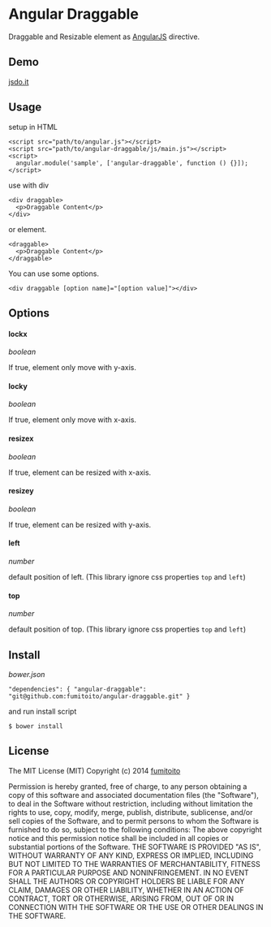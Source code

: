 Angular Draggable
=====

Draggable and Resizable element as [AngularJS](https://angularjs.org/) directive.

## Demo

[jsdo.it](http://jsdo.it/fumito_ito/fhYt)

## Usage

setup in HTML

    <script src="path/to/angular.js"></script>
	<script src="path/to/angular-draggable/js/main.js"></script>
    <script>
      angular.module('sample', ['angular-draggable', function () {}]);
	</script>

use with div

    <div draggable>
	  <p>Draggable Content</p>
	</div>

or element.

    <draggable>
	  <p>Draggable Content</p>
	</draggable>

You can use some options.

    <div draggable [option name]="[option value]"></div>

## Options

#### lockx

*boolean*

If true, element only move with y-axis.

#### locky

*boolean*

If true, element only move with x-axis.

#### resizex

*boolean*

If true, element can be resized with x-axis.

#### resizey

*boolean*

If true, element can be resized with y-axis.

#### left

*number*

default position of left. (This library ignore css properties `top` and `left`)

#### top

*number*

default position of top. (This library ignore css properties `top` and `left`)

## Install

*bower.json*

    "dependencies": { "angular-draggable": "git@github.com:fumitoito/angular-draggable.git" }

and run install script

    $ bower install

## License

The MIT License (MIT)
Copyright (c) 2014 [fumitoito](https://github.com/fumitoito)

Permission is hereby granted, free of charge, to any person obtaining a copy of this software and associated documentation files (the "Software"), to deal in the Software without restriction, including without limitation the rights to use, copy, modify, merge, publish, distribute, sublicense, and/or sell copies of the Software, and to permit persons to whom the Software is furnished to do so, subject to the following conditions:
The above copyright notice and this permission notice shall be included in all copies or substantial portions of the Software.
THE SOFTWARE IS PROVIDED "AS IS", WITHOUT WARRANTY OF ANY KIND, EXPRESS OR IMPLIED, INCLUDING BUT NOT LIMITED TO THE WARRANTIES OF MERCHANTABILITY, FITNESS FOR A PARTICULAR PURPOSE AND NONINFRINGEMENT. IN NO EVENT SHALL THE AUTHORS OR COPYRIGHT HOLDERS BE LIABLE FOR ANY CLAIM, DAMAGES OR OTHER LIABILITY, WHETHER IN AN ACTION OF CONTRACT, TORT OR OTHERWISE, ARISING FROM, OUT OF OR IN CONNECTION WITH THE SOFTWARE OR THE USE OR OTHER DEALINGS IN THE SOFTWARE.
